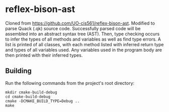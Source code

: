 # reflex-bison-ast

Cloned from https://github.com/UO-cis561/reflex-bison-ast. Modified to parse Quack (.qk) source code. 
Successfully parsed code will be assembled into an abstract syntax tree (AST). Then, type checking occurs to infer the types of all methods and variables as well as find type errors. A list is printed of all classes, with each method listed with inferred return type and types of all variables used. Any variables used in the program body are then printed with their inferred types.

## Building
Run the following commands from the project's root directory:
```
mkdir cmake-build-debug
cd cmake-build-debug
cmake -DCMAKE_BUILD_TYPE=Debug ..
make
```
